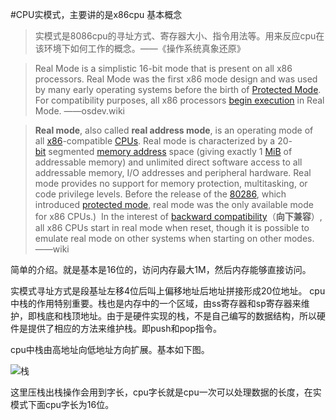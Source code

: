 #CPU实模式，主要讲的是x86cpu
基本概念
> 实模式是8086cpu的寻址方式、寄存器大小、指令用法等。用来反应cpu在该环境下如何工作的概念。——《操作系统真象还原》


> Real Mode is a simplistic 16-bit mode that is present on all x86 processors. Real Mode was the first x86 mode design and was used by many early operating systems before the birth of [Protected Mode](http://wiki.osdev.org/Protected_Mode). For compatibility purposes, all x86 processors [begin execution](http://wiki.osdev.org/Boot_Sequence) in Real Mode.    ——osdev.wiki

> **Real mode**, also called **real address mode**, is an operating mode of all [x86](https://en.wikipedia.org/wiki/X86)-compatible [CPUs](https://en.wikipedia.org/wiki/Central_processing_unit). Real mode is characterized by a 20-[bit](https://en.wikipedia.org/wiki/Bit) segmented [memory address](https://en.wikipedia.org/wiki/Memory_address) space (giving exactly 1 [MiB](https://en.wikipedia.org/wiki/Mebibyte) of addressable memory) and unlimited direct software access to all addressable memory, I/O addresses and peripheral hardware. Real mode provides no support for memory protection, multitasking, or code privilege levels. Before the release of the [80286](https://en.wikipedia.org/wiki/80286), which introduced [protected mode](https://en.wikipedia.org/wiki/Protected_mode), real mode was the only available mode for x86 CPUs.)
>  In the interest of [backward compatibility](https://en.wikipedia.org/wiki/Backward_compatibility)（**向下兼容**）, all x86 CPUs start in real mode when reset, though it is possible to emulate real mode on other systems when starting on other modes.      ——wiki


简单的介绍。就是基本是16位的，访问内存最大1M，然后内存能够直接访问。

实模式寻址方式是段基址左移4位后叫上偏移地址后地址拼接形成20位地址。
cpu中栈的作用特别重要。栈也是内存中的一个区域，由ss寄存器和sp寄存器来维护，即栈底和栈顶地址。由于是硬件实现的栈，不是自己编写的数据结构，所以硬件是提供了相应的方法来维护栈。即push和pop指令。


cpu中栈由高地址向低地址方向扩展。基本如下图。

![栈](http://upload-images.jianshu.io/upload_images/5044453-17a1f08e8b7d6651.png?imageMogr2/auto-orient/strip%7CimageView2/2/w/1240)


这里压栈出栈操作会用到字长，cpu字长就是cpu一次可以处理数据的长度，在实模式下面cpu字长为16位。